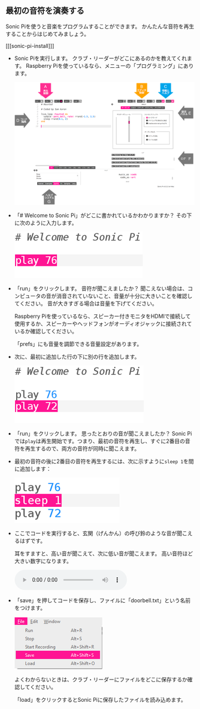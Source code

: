 ## 最初の音符を演奏する

Sonic Piを使うと音楽をプログラムすることができます。 かんたんな音符を再生することからはじめてみましょう。

[[[sonic-pi-install]]]

+ Sonic Piを実行します。 クラブ・リーダーがどこにあるのかを教えてくれます。 Raspberry Piを使っているなら、メニューの「プログラミング」にあります。
    
    ![スクリーンショット](images/tune-GUI.png)

+ 「# Welcome to Sonic Pi」がどこに書かれているかわかりますか？ その下に次のように入力します。
    
    ![スクリーンショット](images/tune-play.png)

+ 「run」をクリックします。 音符が聞こえましたか？ 聞こえない場合は、コンピュータの音が消音されていないこと、音量が十分に大きいことを確認してください。 音が大きすぎる場合は音量を下げてください。
    
    Raspberry Piを使っているなら、スピーカー付きモニタをHDMIで接続して使用するか、スピーカーやヘッドフォンがオーディオジャックに接続されているか確認してください。
    
    「prefs」にも音量を調節できる音量設定があります。

+ 次に、最初に追加した行の下に別の行を追加します。
    
    ![スクリーンショット](images/tune-play2.png)

+ 「run」をクリックします。 思ったとおりの音が聞こえましたか？ Sonic Piでは`play`は再生開始です。つまり、最初の音符を再生し、すぐに2番目の音符を再生するので、両方の音符が同時に聞こえます。

+ 最初の音符の後に2番目の音符を再生するには、次に示すように`sleep 1`を間に追加します：
    
    ![スクリーンショット](images/tune-sleep.png)

+ ここでコードを実行すると、玄関（げんかん）の呼び鈴のような音が聞こえるはずです。
    
    耳をすますと、高い音が聞こえて、次に低い音が聞こえます。 高い音符ほど大きい数字になります。
    
    <div id="audio-preview" class="pdf-hidden">
      <audio controls preload> 
      <source src="resources/doorbell-1.mp3" type="audio/mpeg"> 
      お使いのブラウザは<code>audio</code>要素をサポートしていません。 
      </audio>
    </div>
    
+ 「save」を押してコードを保存し、ファイルに「doorbell.txt」という名前をつけます。
    
    ![スクリーンショット](images/tune-save.png)
    
    よくわからないときは、クラブ・リーダーにファイルをどこに保存するか確認してください。
    
    「load」をクリックするとSonic Piに保存したファイルを読み込めます。